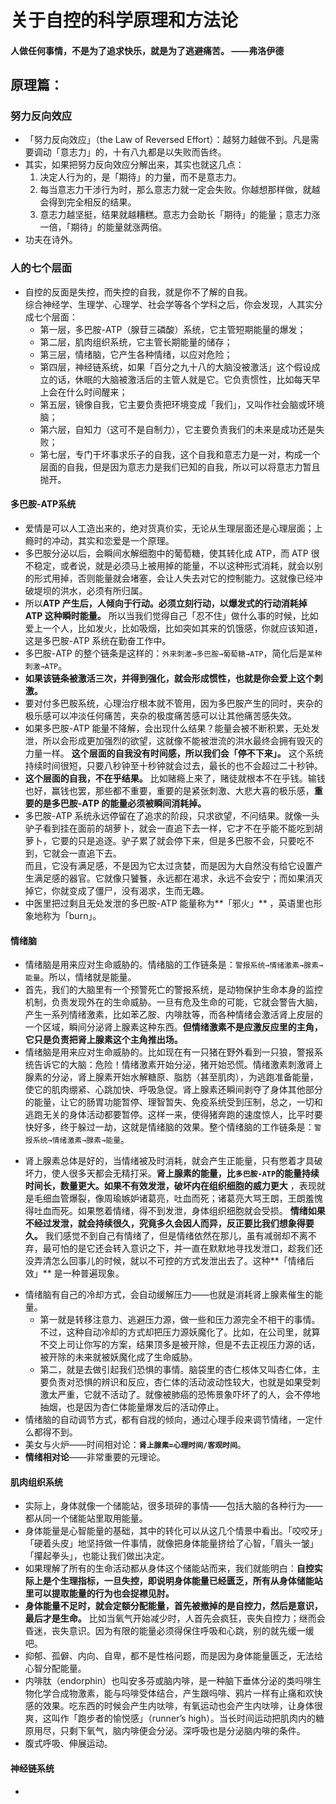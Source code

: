 # 关于自控的科学原理和方法论

#### 人做任何事情，不是为了追求快乐，就是为了逃避痛苦。  ——弗洛伊德

## 原理篇：

### 努力反向效应
- 「努力反向效应」（the Law of Reversed Effort）：越努力越做不到。凡是需要调动「意志力」的，十有八九都是以失败而告终。
- 其实，如果把努力反向效应分解出来，其实也就这几点：
    1. 决定人行为的，是「期待」的力量，而不是意志力。
    2. 每当意志力干涉行为时，那么意志力就一定会失败。你越想那样做，就越会得到完全相反的结果。
    3. 意志力越坚挺，结果就越糟糕。意志力会助长「期待」的能量；意志力涨一倍，「期待」的能量就涨两倍。
- 功夫在诗外。

### 人的七个层面
- 自控的反面是失控，而失控的自我，就是你不了解的自我。  
综合神经学、生理学、心理学、社会学等各个学科之后，你会发现，人其实分成七个层面：
    - 第一层，多巴胺-ATP（腺苷三磷酸）系统，它主管短期能量的爆发；
    - 第二层，肌肉组织系统，它主管长期能量的储存；
    - 第三层，情绪脑，它产生各种情绪，以应对危险；
    - 第四层，神经链系统，如果「百分之九十八的大脑没被激活」这个假设成立的话，休眠的大脑被激活后的主管人就是它。它负责惯性，比如每天早上会在什么时间醒来；
    - 第五层，镜像自我，它主要负责把环境变成「我们」，又叫作社会脑或环境脑；
    - 第六层，自知力（这可不是自制力），它主要负责我们的未来是成功还是失败；
    - 第七层，专门干坏事求乐子的自我，这个自我和意志力是一对，构成一个层面的自我，但是因为意志力是我们已知的自我，所以可以将意志力暂且抛开。

#### 多巴胺-ATP系统
- 爱情是可以人工造出来的，绝对货真价实，无论从生理层面还是心理层面；上瘾时的冲动，其实和恋爱是一个原理。
- 多巴胺分泌以后，会瞬间水解细胞中的葡萄糖，使其转化成 ATP，而 ATP 很不稳定，或者说，就是必须马上被用掉的能量，不以这种形式消耗，就会以别的形式用掉，否则能量就会堵塞，会让人失去对它的控制能力。这就像已经冲破堤坝的洪水，必须有所归属。     
- 所以**ATP 产生后，人倾向于行动。必须立刻行动，以爆发式的行动消耗掉 ATP 这种瞬时能量。**
所以当我们觉得自己「忍不住」做什么事的时候，比如爱上一个人，比如发火，比如吸烟，比如突如其来的饥饿感，你就应该知道，这是多巴胺-ATP 系统在勤奋工作中。
- 多巴胺-ATP 的整个链条是这样的：`外来刺激→多巴胺→葡萄糖→ATP`，简化后是`某种刺激→ATP`。
- **如果该链条被激活三次，并得到强化，就会形成惯性，也就是你会爱上这个刺激。**
- 要对付多巴胺系统，心理治疗根本就不管用，因为多巴胺产生的同时，夹杂的极乐感可以冲淡任何痛苦，夹杂的极度痛苦感可以让其他痛苦感失效。
- 如果多巴胺-ATP 能量不降解，会出现什么结果？能量会被不断积累，无处发泄，所以会形成更加强烈的欲望，这就像不能被泄流的洪水最终会拥有毁灭的力量一样。 
**这个层面的自我没有时间感，所以我们会「停不下来」。**
这个系统持续时间很短，只要八秒钟至十秒钟就会过去，最长的也不会超过二十秒钟。 
- **这个层面的自我，不在乎结果。**
比如赌瘾上来了，赌徒就根本不在乎钱。输钱也好，赢钱也罢，那些都不重要，重要的是紧张刺激、大悲大喜的极乐感，**重要的是多巴胺-ATP 的能量必须被瞬间消耗掉。**
- 多巴胺-ATP 系统永远停留在了追求的阶段，只求欲望，不问结果。就像一头驴子看到挂在面前的胡萝卜，就会一直追下去一样，它才不在乎能不能吃到胡萝卜，它要的只是追逐。驴子累了就会停下来，但是多巴胺不会，只要吃不到，它就会一直追下去。   
而且，它没有满足感，不是因为它太过贪婪，而是因为大自然没有给它设置产生满足感的器官。它就像只饕餮，永远都在渴求，永远不会安宁；而如果消灭掉它，你就变成了僵尸，没有渴求，生而无趣。
- 中医里把过剩且无处发泄的多巴胺-ATP 能量称为**「邪火」**
，英语里也形象地称为「burn」。


#### 情绪脑
- 情绪脑是用来应对生命威胁的。情绪脑的工作链条是：`警报系统→情绪激素→腺素→能量`。所以，情绪就是能量。
- 首先，我们的大脑里有一个预警死亡的警报系统，是动物保护生命本身的监控机制，负责发现外在的生命威胁。一旦有危及生命的可能，它就会警告大脑，产生一系列情绪激素，比如苯乙胺、内啡肽等，而各种情绪会激活肾上皮层的一个区域，瞬间分泌肾上腺素这种东西。**但情绪激素不是应激反应里的主角，它只是负责把肾上腺素这个主角推出场。**
- 情绪脑是用来应对生命威胁的。比如现在有一只猪在野外看到一只狼，警报系统告诉它的大脑：危险！情绪激素开始分泌，猪开始恐慌。情绪激素刺激肾上腺素的分泌，肾上腺素开始水解糖原、脂肪（甚至肌肉），为逃跑准备能量，使它的肌肉绷紧、心跳加快、呼吸急促。肾上腺素还瞬间剥夺了身体其他部分的能量，让它的肠胃功能暂停、理智暂失、免疫系统受到压制，总之，一切和逃跑无关的身体活动都要暂停。这样一来，使得猪奔跑的速度惊人，比平时要快好多，终于躲过一劫，这就是情绪脑的效果。整个情绪脑的工作链条是：`警报系统→情绪激素→腺素→能量`。
* 肾上腺素总体是好的，当情绪被及时消耗，就会产生正能量，只有憋着才具破坏力，使人很多天都会无精打采。**肾上腺素的能量，比`多巴胺-ATP`的能量持续时间长，数量更大。如果不有效发泄，破坏内在组织细胞的威力更大**
，表现就是毛细血管爆裂，像周瑜嫉妒诸葛亮，吐血而死；诸葛亮大骂王朗，王朗羞愧得吐血而死。如果憋着情绪，得不到发泄，身体组织细胞就会受损。
**情绪如果不经过发泄，就会持续很久，究竟多久会因人而异，反正要比我们想象得要久。**
我们感觉不到自己有情绪了，但是情绪依然在那儿，虽有减弱却不离不弃，最可怕的是它还会转入意识之下，并一直在默默地寻找发泄口，趁我们还没弄清怎么回事儿的时候，就以不可控的方式发泄出去了。这种**「情绪后效」**
是一种普遍现象。
- 情绪脑有自己的冷却方式，会自动缓解压力——也就是消耗肾上腺素催生的能量。
    - 第一就是转移注意力、逃避压力源，做一些和压力源完全不相干的事情。不过，这种自动冷却的方式却把压力源妖魔化了。比如，在公司里，就算不交上司让你写的方案，结果顶多是被开除，但是不去正视压力源的话，被开除的未来就被妖魔化成了生命威胁。
    - 第二，就是去做引起我们恐惧的事情。脑袋里的杏仁核体又叫杏仁体，主要负责对恐惧的辨识和反应，杏仁体的活动波动性较大，也就是如果受刺激太严重，它就不活动了。就像被肺癌的恐怖景象吓坏了的人，会不停地抽烟，也是因为杏仁体能量爆发后的活动停止。  
- 情绪脑的自动调节方式，都有自戕的倾向，通过心理手段来调节情绪，一定什么都得不到。
- 美女与火炉——时间相对论：**`肾上腺素=心理时间/客观时间`**。
- **情绪相对论**——非常重要的元理论。


#### 肌肉组织系统
- 实际上，身体就像一个储能站，很多琐碎的事情——包括大脑的各种行为——都从同一个储能站里取用能量。
- 身体能量是心智能量的基础，其中的转化可以从这几个情景中看出。「咬咬牙」「硬着头皮」地坚持做一件事情，就像把身体能量挤给了心智，「眉头一皱」「攥起拳头」，也能让我们做出决定。
- 如果理解了所有的生命活动都从身体这个储能站而来，我们就能明白：**自控实际上是个生理指标，一旦失控，即说明身体能量已经匮乏，所有从身体储能站里可以提取能量的行为也会捉襟见肘。**
- **身体能量不足时，就会定额分配能量，首先被撤掉的是自控力，然后是意识，最后才是生命。**
比如当氧气开始减少时，人首先会疯狂，丧失自控力；继而会昏迷，丧失意识。因为有限的能量必须得保住呼吸和心跳，别的就先缓一缓吧。
- 抑郁、孤僻、内向、自卑，都不是性格问题，而是因为身体能量匮乏，无法给心智分配能量。
- 内啡肽（endorphin）也叫安多芬或脑内啡，是一种脑下垂体分泌的类吗啡生物化学合成物激素，能与吗啡受体结合，产生跟吗啡、鸦片一样有止痛和欢快感的效果。吃东西的时候会产生内呔啡，有氧运动也会产生内呔啡，让身体很爽，这叫作「跑步者的愉悦感」（runner’s high）。当长时间运动把肌肉内的糖原用尽，只剩下氧气，脑内啡便会分泌。深呼吸也是分泌脑内啡的条件。
- 腹式呼吸、伸展运动。

#### 神经链系统
- 



